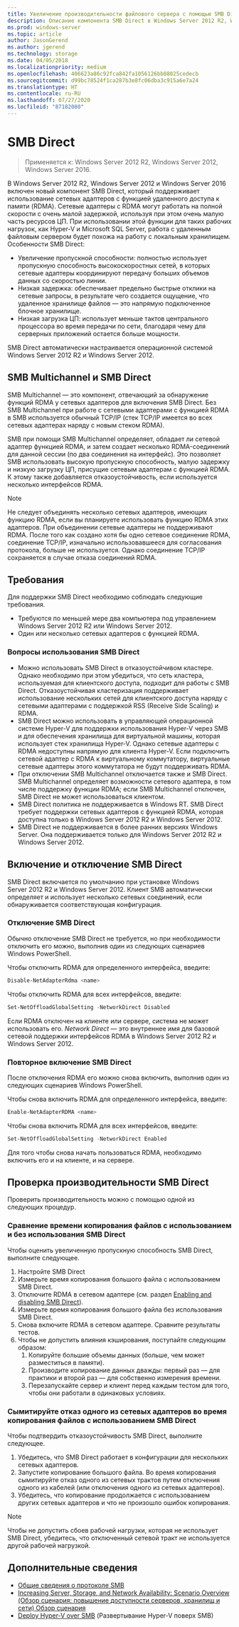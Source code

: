 ```yaml
---
title: Увеличение производительности файлового сервера с помощью SMB Direct
description: Описание компонента SMB Direct в Windows Server 2012 R2, Windows Server 2012 и Windows Server 2016.
ms.prod: windows-server
ms.topic: article
author: JasonGerend
ms.author: jgerend
ms.technology: storage
ms.date: 04/05/2018
ms.localizationpriority: medium
ms.openlocfilehash: 406623a86c92fca842fa1056126bb88025cedecb
ms.sourcegitcommit: d99bc78524f1ca287b3e8fc06dba3c915a6e7a24
ms.translationtype: HT
ms.contentlocale: ru-RU
ms.lasthandoff: 07/27/2020
ms.locfileid: "87182080"
---
```

# <a name="smb-direct"></a>SMB Direct

>Применяется к: Windows Server 2012 R2, Windows Server 2012, Windows Server 2016.

В Windows Server 2012 R2, Windows Server 2012 и Windows Server 2016 включен новый компонент SMB Direct, который поддерживает использование сетевых адаптеров с функцией удаленного доступа к памяти (RDMA). Сетевые адаптеры с RDMA могут работать на полной скорости с очень малой задержкой, используя при этом очень малую часть ресурсов ЦП. При использовании этой функции для таких рабочих нагрузок, как Hyper-V и Microsoft SQL Server, работа с удаленным файловым сервером будет похожа на работу с локальным хранилищем. Особенности SMB Direct:

- Увеличение пропускной способности: полностью использует пропускную способность высокоскоростных сетей, в которых сетевые адаптеры координируют передачу больших объемов данных со скоростью линии.
- Низкая задержка: обеспечивает предельно быстрые отклики на сетевые запросы, в результате чего создается ощущение, что удаленное хранилище файлов — это напрямую подключенное блочное хранилище.
- Низкая загрузка ЦП: использует меньше тактов центрального процессора во время передачи по сети, благодаря чему для серверных приложений остается больше мощности.

SMB Direct автоматически настраивается операционной системой Windows Server 2012 R2 и Windows Server 2012.

## <a name="smb-multichannel-and-smb-direct"></a>SMB Multichannel и SMB Direct

SMB Multichannel — это компонент, отвечающий за обнаружение функций RDMA у сетевых адаптеров для включения SMB Direct. Без SMB Multichannel при работе с сетевыми адаптерами с функцией RDMA в SMB используется обычный TCP/IP (стек TCP/IP имеется во всех сетевых адаптерах наряду с новым стеком RDMA).

SMB при помощи SMB Multichannel определяет, обладает ли сетевой адаптер функцией RDMA, и затем создает несколько RDMA-соединений для данной сессии (по два соединения на интерфейс). Это позволяет SMB использовать высокую пропускную способность, малую задержку и низкую загрузку ЦП, присущие сетевым адаптерам с функцией RDMA. К этому также добавляется отказоустойчивость, если используется несколько интерфейсов RDMA.

>[!NOTE]
>Не следует объединять несколько сетевых адаптеров, имеющих функцию RDMA, если вы планируете использовать функцию RDMA этих адаптеров. При объединении сетевые адаптеры не поддерживают RDMA.
>После того как создано хотя бы одно сетевое соединение RDMA, соединение TCP/IP, изначально использовавшееся для согласования протокола, больше не используется. Однако соединение TCP/IP сохраняется в случае отказа соединений RDMA.

## <a name="requirements"></a>Требования

Для поддержки SMB Direct необходимо соблюдать следующие требования.

- Требуются по меньшей мере два компьютера под управлением Windows Server 2012 R2 или Windows Server 2012.
- Один или несколько сетевых адаптеров с функцией RDMA.

### <a name="considerations-when-using-smb-direct"></a>Вопросы использования SMB Direct

- Можно использовать SMB Direct в отказоустойчивом кластере. Однако необходимо при этом убедиться, что сеть кластера, используемая для клиентского доступа, подходит для работы с SMB Direct. Отказоустойчивая кластеризация поддерживает использование нескольких сетей для клиентского доступа наряду с сетевыми адаптерами с поддержкой RSS (Receive Side Scaling) и RDMA.
- SMB Direct можно использовать в управляющей операционной системе Hyper-V для поддержки использования Hyper-V через SMB и для обеспечения хранилища для виртуальной машины, которая использует стек хранилища Hyper-V. Однако сетевые адаптеры с RDMA недоступны напрямую для клиента Hyper-V. Если подключить сетевой адаптер с RDMA к виртуальному коммутатору, виртуальные сетевые адаптеры этого коммутатора не будут поддерживать RDMA.
- При отключении SMB Multichannel отключается также и SMB Direct. SMB Multichannel определяет возможности сетевого адаптера, в том числе поддержку функции RDMA; если SMB Multichannel отключен, SMB Direct не может использоваться клиентом.
- SMB Direct политика не поддерживается в Windows RT. SMB Direct требует поддержки сетевых адаптеров с функцией RDMA, которая доступна только в Windows Server 2012 R2 и Windows Server 2012.
- SMB Direct не поддерживается в более ранних версиях Windows Server. Она поддерживается только для Windows Server 2012 R2 и Windows Server 2012.

## <a name="enabling-and-disabling-smb-direct"></a>Включение и отключение SMB Direct

SMB Direct включается по умолчанию при установке Windows Server 2012 R2 и Windows Server 2012. Клиент SMB автоматически определяет и использует несколько сетевых соединений, если обнаруживается соответствующая конфигурация.

### <a name="disable-smb-direct"></a>Отключение SMB Direct

Обычно отключение SMB Direct не требуется, но при необходимости отключить его можно, выполнив один из следующих сценариев Windows PowerShell.

Чтобы отключить RDMA для определенного интерфейса, введите:

```PowerShell
Disable-NetAdapterRdma <name>
```

Чтобы отключить RDMA для всех интерфейсов, введите:

```PowerShell
Set-NetOffloadGlobalSetting -NetworkDirect Disabled
```

Если RDMA отключен на клиенте или сервере, система не может использовать его. *Network Direct* — это внутреннее имя для базовой сетевой поддержки интерфейсов RDMA в Windows Server 2012 R2 и Windows Server 2012.

### <a name="re-enable-smb-direct"></a>Повторное включение SMB Direct

После отключения RDMA его можно снова включить, выполнив один из следующих сценариев Windows PowerShell.

Чтобы снова включить RDMA для определенного интерфейса, введите:

```PowerShell
Enable-NetAdapterRDMA <name>
```

Чтобы снова включить RDMA для всех интерфейсов, введите:

```PowerShell
Set-NetOffloadGlobalSetting -NetworkDirect Enabled
```

Для того чтобы снова начать пользоваться RDMA, необходимо включить его и на клиенте, и на сервере.

## <a name="test-performance-of-smb-direct"></a>Проверка производительности SMB Direct

Проверить производительность можно с помощью одной из следующих процедур.

### <a name="compare-a-file-copy-with-and-without-using-smb-direct"></a>Сравнение времени копирования файлов с использованием и без использования SMB Direct

Чтобы оценить увеличенную пропускную способность SMB Direct, выполните следующее.

1. Настройте SMB Direct
2. Измерьте время копирования большого файла с использованием SMB Direct.
3. Отключите RDMA в сетевом адаптере (см. раздел [Enabling and disabling SMB Direct](#enabling-and-disabling-smb-direct)).
4. Измерьте время копирования большого файла без использования SMB Direct.
5. Снова включите RDMA в сетевом адаптере. Сравните результаты тестов.
6. Чтобы не допустить влияния кэширования, поступайте следующим образом:
    1. Копируйте большие объемы данных (больше, чем может разместиться в памяти).
    2. Производите копирование данных дважды: первый раз — для практики и второй раз — для собственно измерения времени.
    3. Перезапускайте сервер и клиент перед каждым тестом для того, чтобы они работали в одинаковых условиях.

### <a name="fail-one-of-multiple-network-adapters-during-a-file-copy-with-smb-direct"></a>Сымитируйте отказ одного из сетевых адаптеров во время копирования файлов с использованием SMB Direct

Чтобы подтвердить отказоустойчивость SMB Direct, выполните следующее.

1. Убедитесь, что SMB Direct работает в конфигурации для нескольких сетевых адаптеров.
2. Запустите копирование большого файла. Во время копирования сымитируйте отказ одного из сетевых трактов путем отключения одного из кабелей (или отключения одного из сетевых адаптеров).
3. Убедитесь, что копирование продолжается с использованием других сетевых адаптеров и что не произошло ошибок копирования.

>[!NOTE]
>Чтобы не допустить сбоев рабочей нагрузки, которая не использует SMB Direct, убедитесь, что отключенный сетевой тракт не используется другой рабочей нагрузкой.

## <a name="more-information"></a>Дополнительные сведения

- [Общие сведения о протоколе SMB](file-server-smb-overview.md)
- [Increasing Server, Storage, and Network Availability: Scenario Overview (Обзор сценария: повышение доступности серверов, хранилищ и сети) Обзор сценария](</previous-versions/windows/it-pro/windows-server-2012-r2-and-2012/hh831437(v%3dws.11)>)
- [Deploy Hyper-V over SMB](</previous-versions/windows/it-pro/windows-server-2012-r2-and-2012/jj134187(v%3dws.11)>) (Развертывание Hyper-V поверх SMB)
